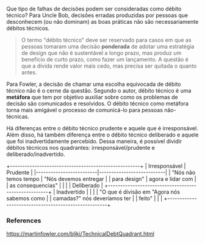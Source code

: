 Que tipo de falhas de decisões podem ser consideradas como débito técnico? Para Uncle Bob, decisões erradas produzidas por pessoas que desconhecem (ou não dominam) as boas práticas não são necessariamente débitos técnicos.

> O termo "débito técnico" deve ser reservado para casos em que as pessoas tomaram uma decisão **ponderada** de adotar uma estratégia de design que não é sustentável a longo prazo, mas produz um benefício de curto prazo, como fazer um lançamento. A questão é que a dívida rende valor mais cedo, mas precisa ser quitada o quanto antes.

Para Fowler, a decisão de chamar uma escolha equivocada de débito técnico não é o cerne da questão. Segundo o autor, débito técnico é uma **metáfora** que tem por objetivo auxiliar sobre como os problemas de decisão são comunicados e resolvidos. O débito técnico como metáfora torna mais amigável o processo de comunicá-lo para pessoas não-técnicas.

Há diferenças entre o débito técnico prudente e aquele que é irresponsável. Além disso, há também diferença entre o débito técnico deliberado e aquele que foi inadvertidamente percebido. Dessa maneira, é possível dividir débitos técnicos nos quadrantes: irresponsável/prudente e deliberado/inadvertido.

+-----------------------------------------------------+
|       Irresponsável     |         Prudente          |
|-------------------------|---------------------------|
|  "Nós não temos tempo   |   "Nós devemos entregar   |
|    para design"         |     agora e lidar com     |
|                               as consequencias"     |
|                                                     |
| Deliberado                                          |
+-----------------------------------------------------+
| Inadvertido                                         |
|                                                     |
|  "O que é divisão em        "Agora nós sabemos como |
|       camadas?"               nós deveríamos ter    |
|                                      feito"         |
|                                                     |
+-----------------------------------------------------+


### References
https://martinfowler.com/bliki/TechnicalDebtQuadrant.html
